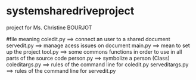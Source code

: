 # systemsharedriveproject
project for Ms. Christine BOURJOT

#file meaning
coledit.py ==> connect an user to a shared document
servedit.py ==> manage acess issues on document
main.py ==> mean to set up the project
tool.py ==> some commons functions in order to use in all parts of the source code
person.py ==> symbolize a person (Class)
coleditargs.py ==> rules of the command line for coledit.py
serveditargs.py ==> rules of the command line for servedit.py
